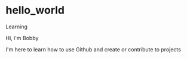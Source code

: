 # hello_world
Learning

Hi, i'm Bobby

I'm here to learn how to use Github and create or contribute to projects
